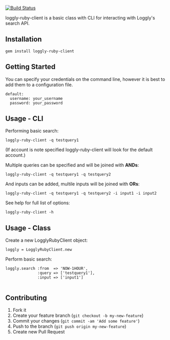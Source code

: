 [![Build Status](https://secure.travis-ci.org/brettweavnet/loggly-ruby-client.png)](http://travis-ci.org/brettweavnet/loggly-ruby-client)

loggly-ruby-client is a basic class with CLI for interacting with Loggly's search API.

## Installation

```
gem install loggly-ruby-client
```

## Getting Started

You can specify your credentials on the command line, however it is best to add them to a configuration file.

```
default:
  username: your_username
  password: your_password
```

## Usage - CLI

Performing basic search:

```
loggly-ruby-client -q testquery1
```

(If account is note specified loggly-ruby-client will look for the default account.)

Multiple queries can be specified and will be joined with **ANDs**:

```
loggly-ruby-client -q testquery1 -q testquery2
```

And inputs can be added, multile inputs will be joined with **ORs**:

```
loggly-ruby-client -q testquery1 -q testquery2 -i input1 -i input2
```

See help for full list of options:

```
loggly-ruby-client -h
```

## Usage - Class

Create a new LogglyRubyClient object:

```
loggly = LogglyRubyClient.new
```

Perform basic search:

```
loggly.search :from  => 'NOW-1HOUR',
              :query => ['testquery1'],
              :input => ['input1']
 
```

## Contributing

1. Fork it
2. Create your feature branch (`git checkout -b my-new-feature`)
3. Commit your changes (`git commit -am 'Add some feature'`)
4. Push to the branch (`git push origin my-new-feature`)
5. Create new Pull Request
